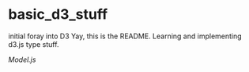 # basic_d3_stuff
initial foray into D3
Yay, this is the README. Learning and implementing d3.js type stuff.

*Model.js*


